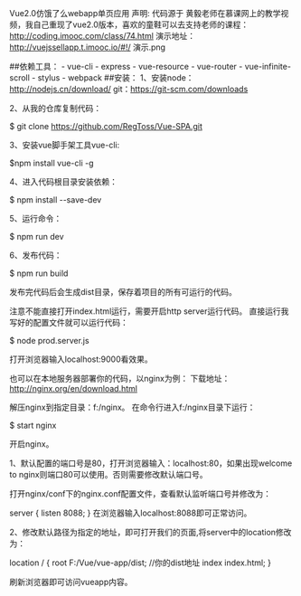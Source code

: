 Vue2.0仿饿了么webapp单页应用
声明: 代码源于 黄毅老师在慕课网上的教学视频，我自己重现了vue2.0版本，喜欢的童鞋可以去支持老师的课程：http://coding.imooc.com/class/74.html
演示地址：http://vuejssellapp.t.imooc.io/#!/
演示.png

##依赖工具： - vue-cli - express - vue-resource - vue-router - vue-infinite-scroll - stylus - webpack
##安装： 1、安装node：http://nodejs.cn/download/ git：https://git-scm.com/downloads

2、从我的仓库复制代码：

$ git clone https://github.com/RegToss/Vue-SPA.git

3、安装vue脚手架工具vue-cli:

$npm install vue-cli -g

4、进入代码根目录安装依赖：

$ npm install --save-dev

5、运行命令：

$ npm run dev

6、发布代码：

$ npm run build

发布完代码后会生成dist目录，保存着项目的所有可运行的代码。

注意不能直接打开index.html运行，需要开启http server运行代码。 直接运行我写好的配置文件就可以运行代码：

$ node prod.server.js

打开浏览器输入localhost:9000看效果。

也可以在本地服务器部署你的代码，以nginx为例：
下载地址：http://nginx.org/en/download.html

解压nginx到指定目录：f:/nginx。 在命令行进入f:/nginx目录下运行：

$ start nginx

开启nginx。

1、默认配置的端口号是80，打开浏览器输入：localhost:80，如果出现welcome to nginx则端口80可以使用。否则需要修改默认端口号。

打开nginx/conf下的nginx.conf配置文件，查看默认监听端口号并修改为：

 server {
        listen      8088;
}
在浏览器输入localhost:8088即可正常访问。

2、修改默认路径为指定的地址，即可打开我们的页面,将server中的location修改为：

location / { root F:/Vue/vue-app/dist; //你的dist地址 index index.html; }

刷新浏览器即可访问vueapp内容。
